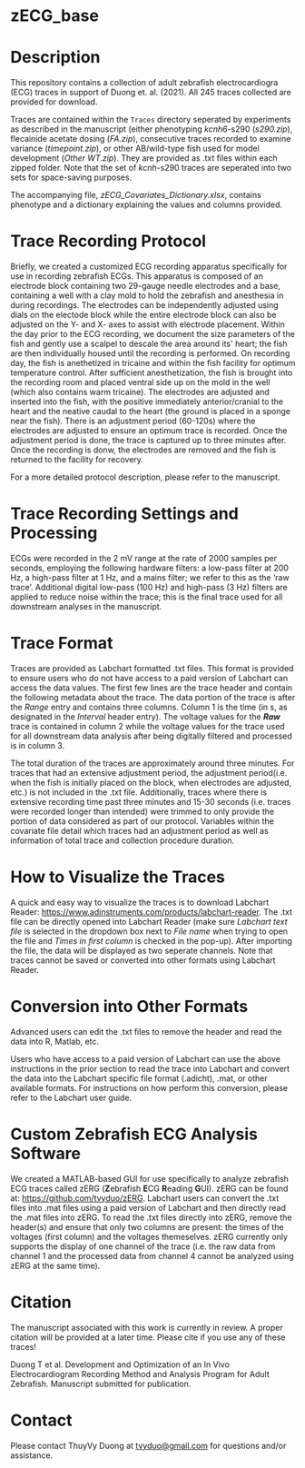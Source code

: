 # zECG_base

# Description
This repository contains a collection of adult zebrafish electrocardiogra (ECG) traces in support of Duong et. al. (2021). All 245 traces collected are provided for download.

Traces are contained within the `Traces` directory seperated by experiments as described in the manuscript (either phenotyping *kcnh6*-s290 (*s290.zip*), flecainide acetate dosing (*FA.zip*), consecutive traces recorded to examine variance (*timepoint.zip*), or other AB/wild-type fish used for model development (*Other WT.zip*). They are provided as .txt files within each zipped folder. Note that the set of *kcnh*-s290 traces are seperated into two sets for space-saving purposes.

The accompanying file, *zECG_Covariates_Dictionary.xlsx*, contains phenotype and a dictionary explaining the values and columns provided.

# Trace Recording Protocol
Briefly, we created a customized ECG recording apparatus specifically for use in recording zebrafish ECGs. This apparatus is composed of an electrode block containing two 29-gauge needle electrodes and a base, containing a well with a clay mold to hold the zebrafish and anesthesia in during recordings. The electrodes can be independently adjusted using dials on the electode block while the entire electrode block can also be adjusted on the Y- and X- axes to assist with electrode placement. Within the day prior to the ECG recording, we document the size parameters of the fish and gently use a scalpel to descale the area around its' heart; the fish are then individually housed until the recording is performed. On recording day, the fish is anethetized in tricaine and within the fish facility for optimum temperature control. After sufficient anesthetization, the fish is brought into the recording room and placed ventral side up on the mold in the well (which also contains warm tricaine). The electrodes are adjusted and inserted into the fish, with the positive immediately anterior/cranial to the heart and the neative caudal to the heart (the ground is placed in a sponge near the fish). There is an adjustment period (60-120s) where the electrodes are adjusted to ensure an optimum trace is recorded. Once the adjustment period is done, the trace is captured up to three minutes after. Once the recording is donw, the electrodes are removed and the fish is returned to the facility for recovery.

For a more detailed protocol description, please refer to the manuscript.

# Trace Recording Settings and Processing
ECGs were recorded in the 2 mV range at the rate of 2000 samples per seconds, employing the following hardware filters: a low-pass filter at 200 Hz, a 
high-pass filter at 1 Hz, and a mains filter; we refer to this as the ‘raw trace’. Additional digital low-pass (100 Hz) and high-pass (3 Hz) filters are applied to reduce noise within the trace; this is the final trace used for all downstream analyses in the manuscript.

# Trace Format
Traces are provided as Labchart formatted .txt files. This format is provided to ensure users who do not have access to a paid version of Labchart can access the data values. The first few lines are the trace header and contain the following metadata about the trace. The data portion of the trace is after the *Range* entry and contains three columns. Column 1 is the time (in s, as designated in the *Interval* header entry). The voltage values for the _**Raw**_ trace is contained in column 2 while the voltage values for the trace used for all downstream data analysis after being digitally filtered and processed is in column 3.

The total duration of the traces are approximately around three minutes. For traces that had an extensive adjustment period, the adjustment period(i.e. when the fish is initially placed on the block, when electrodes are adjusted, etc.) is not included in the .txt file. Additionally, traces where there is extensive recording time past three minutes and 15-30 seconds (i.e. traces were recorded longer than intended) were trimmed to only provide the portion of data considered as part of our protocol. Variables within the covariate file detail which traces had an adjustment period as well as information of total trace and collection procedure duration.

# How to Visualize the Traces
A quick and easy way to visualize the traces is to download Labchart Reader: https://www.adinstruments.com/products/labchart-reader. The .txt file can be directly opened into Labchart Reader (make sure *Labchart text file* is selected in the dropdown box next to *File name* when trying to open the file and *Times in first column* is checked in the pop-up). After importing the file, the data will be displayed as two seperate channels. Note that traces cannot be saved or converted into other formats using Labchart Reader.

# Conversion into Other Formats
Advanced users can edit the .txt files to remove the header and read the data into R, Matlab, etc.

Users who have access to a paid version of Labchart can use the above instructions in the prior section to read the trace into Labchart and convert the data into the Labchart specific file format (.adicht), .mat, or other available formats. For instructions on how perform this conversion, please refer to the Labchart user guide.

# Custom Zebrafish ECG Analysis Software
We created a MATLAB-based GUI for use specifically to analyze zebrafish ECG traces called zERG (**Z**ebrafish **E**CG **R**eading **G**UI). zERG can be found at: https://github.com/tvyduo/zERG. Labchart users can convert the .txt files into .mat files using a paid version of Labchart and then directly read the .mat files into zERG. To read the .txt files directly into zERG, remove the header(s) and ensure that only two columns are present: the times of the voltages (first column) and the voltages themeselves. zERG currently only supports the display of one channel of the trace (i.e. the raw data from channel 1 and the processed data from channel 4 cannot be analyzed using zERG at the same time).

# Citation
The manuscript associated with this work is currently in review. A proper citation will be provided at a later time. Please cite if you use any of these traces!

Duong T et al. Development and Optimization of an In Vivo Electrocardiogram Recording Method and Analysis Program for Adult Zebrafish. Manuscript submitted for publication.

# Contact
Please contact ThuyVy Duong at tvyduo@gmail.com for questions and/or assistance.
